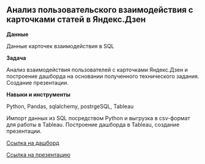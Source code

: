 ## Анализ пользовательского взаимодействия с карточками статей в Яндекс.Дзен

**Данные**

Данные карточек взаимодействия в SQL

**Задача**   

Анализ взаимодействия пользователей с карточками Яндекс.Дзен и построение дашборда на основании полученного технического задания. Создание презентации.


**Навыки и инструменты**  

Python, Pandas, sqlalchemy, postrgeSQL, Tableau

Импорт данных из SQL посредством Python и выгрузка в csv-формат для работы в Tableau. Построение дашборда в Tableau, создание презентации.
 
 [Ссылка на дашборд](https://public.tableau.com/views/Dashboard_YandexDzen_16502954942970/Dashboard?:language=en-US&publish=yes&:display_count=n&:origin=viz_share_link)


 [Ссылка на презентацию](https://docs.google.com/presentation/d/1RxW3CdK13AE-M9Z73peTpcg_TnwIQABjsBLF4KRGH7c/edit#slide=id.g12213b04d86_0_6)